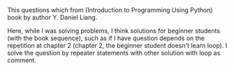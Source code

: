 This questions which from (Introduction to Programming Using Python) book
by author Y. Daniel Liang.

Here, while I was solving problems, I think solutions
for beginner students (with the book sequence), such as
if I have question depends on the repetition at chapter 2
(chapter 2, the beginner student doesn't learn loop).
I solve the question by repeater statements with other solution
with loop as comment.